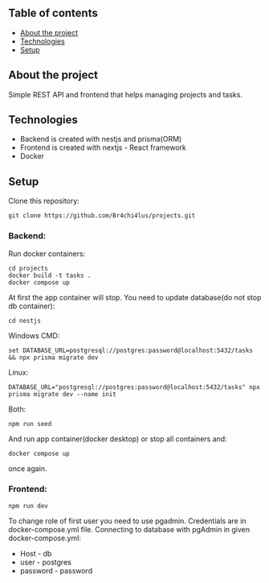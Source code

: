 ## Table of contents
* [About the project](#About-the-project)
* [Technologies](#Technologies)
* [Setup](#Setup)

## About the project
Simple REST API and frontend that helps managing projects and tasks.
## Technologies
* Backend is created with nestjs and prisma(ORM)
* Frontend is created with nextjs - React framework
* Docker
## Setup
Clone this repository:
```
git clone https://github.com/Br4chi4lus/projects.git
```
### Backend:
Run docker containers:
```
cd projects
docker build -t tasks .
docker compose up
```
At first the app container will stop. You need to update database(do not stop db container):
```
cd nestjs
```
Windows CMD:
```
set DATABASE_URL=postgresql://postgres:password@localhost:5432/tasks && npx prisma migrate dev
```
Linux:
```
DATABASE_URL="postgresql://postgres:password@localhost:5432/tasks" npx prisma migrate dev --name init
```
Both:
```
npm run seed
```
And run app container(docker desktop) or stop all containers and:
```
docker compose up
```
once again.
### Frontend:
```
npm run dev
```
To change role of first user you need to use pgadmin. Credentials are in docker-compose.yml file. Connecting to database with pgAdmin in given docker-compose.yml:
* Host - db
* user - postgres
* password - password
